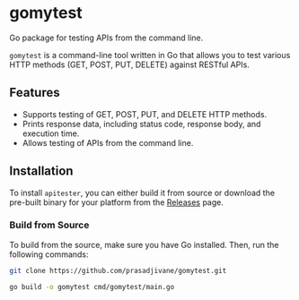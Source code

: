 # gomytest

Go package for testing APIs from the command line.

`gomytest` is a command-line tool written in Go that allows you to test various HTTP methods (GET, POST, PUT, DELETE) against RESTful APIs.

## Features

- Supports testing of GET, POST, PUT, and DELETE HTTP methods.
- Prints response data, including status code, response body, and execution time.
- Allows testing of APIs from the command line.

## Installation

To install `apitester`, you can either build it from source or download the pre-built binary for your platform from the [Releases](https://github.com/prasadjivane/apitester/releases) page.

### Build from Source

To build from the source, make sure you have Go installed. Then, run the following commands:

```bash
git clone https://github.com/prasadjivane/gomytest.git

go build -o gomytest cmd/gomytest/main.go    
